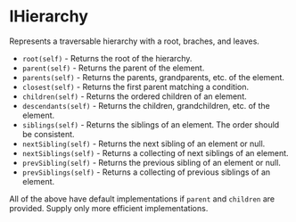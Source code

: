 # IHierarchy

Represents a traversable hierarchy with a root, braches, and leaves.

* `root(self)` - Returns the root of the hierarchy.
* `parent(self)` - Returns the parent of the element.
* `parents(self)` - Returns the parents, grandparents, etc. of the element.
* `closest(self)` - Returns the first parent matching a condition.
* `children(self)` - Returns the ordered children of an element.
* `descendants(self)` - Returns the children, grandchildren, etc. of the element.
* `siblings(self)` - Returns the siblings of an element.  The order should be consistent.
* `nextSibling(self)` - Returns the next sibling of an element or null.
* `nextSiblings(self)` - Returns a collecting of next siblings of an element.
* `prevSibling(self)` - Returns the previous sibling of an element or null.
* `prevSiblings(self)` - Returns a collecting of previous siblings of an element.

All of the above have default implementations if `parent` and `children` are provided.  Supply only more efficient implementations.
